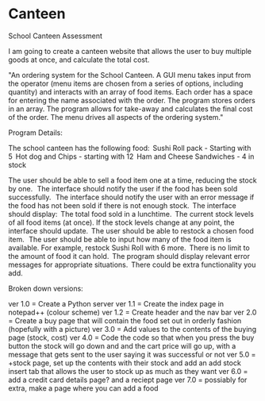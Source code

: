 # Canteen
School Canteen Assessment

I am going to create a canteen website that allows the user to buy multiple goods at once, and calculate the total cost.


"An ordering system for the School Canteen.  A GUI menu takes input from the operator (menu items are chosen from a series of options, including quantity) and interacts with an array of food items.  Each order has a space for entering the name associated with the order. The program stores orders in an array.  The program allows for take-away and calculates the final cost of the order.  The menu drives all aspects of the ordering system."



Program Details:

The school canteen has the following food:  
Sushi Roll pack - Starting with 5  
Hot dog and Chips - starting with 12  
Ham and Cheese Sandwiches - 4 in stock  

The user should be able to sell a food item one at a time, reducing the stock by one.   
The interface should notify the user if the food has been sold successfully.   
The interface should notify the user with an error message if the food has not been sold if there is not enough stock.  
The interface should display:  
The total food sold in a lunchtime.  
The current stock levels of all food items (at once). If the stock levels change at any point, the interface should update.  
The user should be able to restock a chosen food item.   
The user should be able to input how many of the food item is available. For example, restock Sushi Roll with 6 more.  
There is no limit to the amount of food it can hold.  
The program should display relevant error messages for appropriate situations.  
There could be extra functionality you add. 


Broken down versions:

ver 1.0 = Create a Python server
ver 1.1 = Create the index page in notepad++ (colour scheme)
ver 1.2 = Create header and the nav bar
ver 2.0 = Create a buy page that will contain the food set out in orderly fashion (hopefully with a picture)
ver 3.0 = Add values to the contents of the buying page (stock, cost)
ver 4.0 = Code the code so that when you press the buy button the stock will go down and and the cart price will go up, with a message that gets sent to the user saying it was successful or not
ver 5.0 = +stock page, set up the contents with their stock and add an add stock insert tab that allows the user to stock up as much as they want
ver 6.0 = add a credit card details page? and a reciept page
ver 7.0 = possiably for extra, make a page where you can add a food
